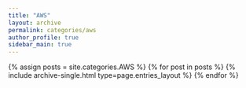 ```yaml
---
title: "AWS"
layout: archive
permalink: categories/aws
author_profile: true
sidebar_main: true
---
```



{% assign posts = site.categories.AWS %}
{% for post in posts %} {% include archive-single.html type=page.entries_layout %} {% endfor %}
